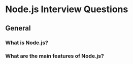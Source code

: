 # Node.js Interview Questions

## General

### What is Node.js?

### What are the main features of Node.js?
